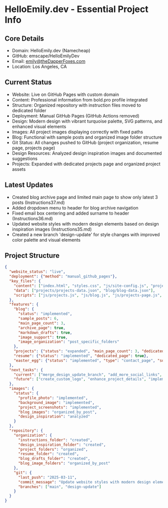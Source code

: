 # HelloEmily.dev - Essential Project Info

## Core Details
- Domain: HelloEmily.dev (Namecheap)
- GitHub: emscape/HelloEmilyDev
- Email: emily@theDapperFoxes.com
- Location: Los Angeles, CA

## Current Status
- Website: Live on GitHub Pages with custom domain
- Content: Professional information from bold.pro profile integrated
- Structure: Organized repository with instruction files moved to dedicated folder
- Deployment: Manual GitHub Pages (GitHub Actions removed)
- Design: Modern design with vibrant turquoise palette, SVG patterns, and enhanced visual elements
- Images: All project images displaying correctly with fixed paths
- Blog: Functional with sample posts and organized image folder structure
- Git Status: All changes pushed to GitHub (project organization, resume page, projects page)
- Design Resources: Analyzed design inspiration images and documented suggestions
- Projects: Expanded with dedicated projects page and organized project assets

## Latest Updates
- Created blog archive page and limited main page to show only latest 3 posts (Instructions37.md)
- Added dropdown menu to header for blog archive navigation
- Fixed email box centering and added surname to header (Instructions36.md)
- Updated website styles with modern design elements based on design inspiration images (Instructions35.md)
- Created a new branch 'design-update' for style changes with improved color palette and visual elements

## Project Structure
```json
{
  "website_status": "live",
  "deployment": {"method": "manual_github_pages"},
  "key_files": {
    "content": ["index.html", "styles.css", "js/site-config.js", "projects.html", "resume/resume.html", "contact.html"],
    "data": ["projects/projects-data.json", "blog/blog-data.json"],
    "scripts": ["js/projects.js", "js/blog.js", "js/projects-page.js", "js/md-to-blog.js"]
  },
  "features": {
    "blog": {
      "status": "implemented",
      "sample_posts": 6,
      "main_page_count": 3,
      "archive_page": true,
      "markdown_drafts": true,
      "image_support": true,
      "image_organization": "post_specific_folders"
    },
    "projects": {"status": "expanded", "main_page_count": 3, "dedicated_page": true},
    "resume": {"status": "implemented", "dedicated_page": true},
    "easter_egg": {"status": "implemented", "type": "contact_page", "social_links": ["LinkedIn", "BlueSky", "Instagram", "LibraryThing", "Ravelry", "GitHub"]}
  },
  "next_tasks": {
    "current": ["merge_design_update_branch", "add_more_social_links", "implement_dark_mode"],
    "future": ["create_custom_logo", "enhance_project_details", "implement_blog_search"]
  },
  "images": {
    "status": {
      "profile_photo": "implemented",
      "background_image": "implemented",
      "project_screenshots": "implemented",
      "blog_images": "organized_by_post",
      "design_inspiration": "analyzed"
    }
  },
  "repository": {
    "organization": {
      "instructions_folder": "created",
      "design_inspiration_folder": "created",
      "project_folders": "organized",
      "resume_folder": "created",
      "blog_drafts_folder": "created",
      "blog_image_folders": "organized_by_post"
    },
    "git": {
      "last_push": "2025-03-11",
      "commit_message": "Update website styles with modern design elements based on design inspiration",
      "branches": ["main", "design-update"]
    }
  }
}